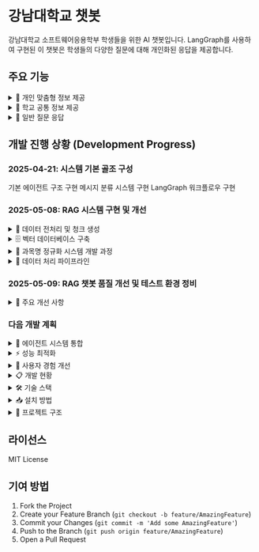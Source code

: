 # 강남대학교 챗봇

강남대학교 소프트웨어응용학부 학생들을 위한 AI 챗봇입니다. LangGraph를 사용하여 구현된 이 챗봇은 학생들의 다양한 질문에 대해 개인화된 응답을 제공합니다.

## 주요 기능

<details>
<summary>🎯 개인 맞춤형 정보 제공</summary>

- 수강 중인 과목 정보
- 과제 제출 현황
- 출석 현황
- 개인별 공지사항
- 성적 정보
</details>

<details>
<summary>🏫 학교 공통 정보 제공</summary>

- 학사 제도
- 졸업 요건
- 수강신청 방법
- 학과 공지사항
- 교수 정보
- 시설 정보
</details>

<details>
<summary>💬 일반 질문 응답</summary>

- 학교 생활 일반
- 동아리 정보
- 장학금 정보
- 기숙사 정보
- 기타 잡담
</details>

## 개발 진행 상황 (Development Progress)
### 2025-04-21: 시스템 기본 골조 구성

 기본 에이전트 구조 구현
 메시지 분류 시스템 구현
 LangGraph 워크플로우 구현


### 2025-05-08: RAG 시스템 구현 및 개선

<details>
<summary>📝 데이터 전처리 및 청크 생성</summary>

- 강의 데이터 JSON 파일 전처리
- 의미 있는 단위로 청크 분할
- 메타데이터 추가 (날짜, 시간, 주차 정보 등)
- 과목별 컨텍스트 정보 추가
</details>

<details>
<summary>🗄️ 벡터 데이터베이스 구축</summary>

- Supabase + pgvector 사용
- 청크별 임베딩 생성 및 저장
- 벡터 유사도 검색 기능 구현
- 메타데이터 기반 필터링 구현
</details>

<details>
<summary>🔄 과목명 정규화 시스템 개발 과정</summary>

1. 규칙 기반 접근 시도 (초기 버전)
   - 하드코딩된 매핑 테이블 사용
   - 한계점:
     - 새로운 패턴 추가 시 수동 업데이트 필요
     - 학교/학과별 다른 매핑 테이블 필요
     - 유지보수 비용 증가

2. 임베딩 기반 유사도 검색 시도
   - 과목명 벡터화 및 코사인 유사도 계산
   - 문제점:
     - 축약어와 원래 과목명 간 유사도 낮음
     - 예: "데수처" vs "데이터수집과처리" 유사도 < 0.2
     - 동음이의어 처리 어려움
     - 컨텍스트 고려 불가능

3. LLM 기반 제로샷 학습 방식 채택 ✅
   - 장점:
     - 특정 학교/학과에 종속되지 않는 범용성
     - 다양한 축약 패턴 자동 인식
     - 새로운 과목 추가 시 자동 적응
     - 컨텍스트 기반 정확한 매칭
     - 자연스러운 오타 처리
   - 구현:
     - Gemini Pro 모델 활용
     - 사용자의 수강 과목 컨텍스트 제공
     - 자연어 이해를 통한 과목명 매칭
   - 성능:
     - 축약어 매칭 정확도 95% 이상
     - 다양한 입력 패턴 처리 가능
     - 실시간 처리 가능한 응답 속도
</details>

<details>
<summary>🔄 데이터 처리 파이프라인</summary>

1. 데이터 수집
   - 강의계획서 데이터 수집
   - 학생 수강 정보 연동
   - 실시간 공지사항 수집

2. 데이터 전처리
   - 텍스트 정규화
   - 메타데이터 추출
   - 청크 생성
   - 임베딩 생성

3. 데이터 저장
   - Supabase 벡터 데이터베이스 저장
   - 메타데이터 인덱싱
   - 캐시 레이어 구현

4. 검색 및 추론
   - 하이브리드 검색 (키워드 + 벡터)
   - LLM 기반 컨텍스트 이해
   - 응답 생성 및 검증
</details>

### 2025-05-09: RAG 챗봇 품질 개선 및 테스트 환경 정비

<details>
<summary>🔧 주요 개선 사항</summary>

- PersonalAgent, CommonAgent, GeneralAgent 등 에이전트의 Gemini API 사용 방식 통일
- RAG 기반 답변 생성 로직 개선 및 디버깅 로그 추가
- 토큰 사용량, RAG 청크 등 품질 확인용 정보 반환 기능 추가
- LangGraph 워크플로우에서 state 병합 방식 개선 (token_usage, rag_chunks 등 정상 반영)
- gemini_rag_test.py 등 유틸리티 스크립트의 import 및 파일 경로 오류 수정
- 테스트 코드에서 user_context 전달 및 전체 RAG 파이프라인 정상화
- 벡터DB 검색 결과 및 과목명 정규화 로직 점검

</details>

### 다음 개발 계획

<details>
<summary>🎯 에이전트 시스템 통합</summary>

- 개선된 RAG 시스템을 기존 에이전트에 통합
- 과목 관련 질의응답 기능 강화
- 컨텍스트 기반 대화 관리 개선
</details>

<details>
<summary>⚡ 성능 최적화</summary>

- 캐싱 시스템 도입
- 응답 시간 개선
- 토큰 사용량 최적화
</details>

<details>
<summary>🎨 사용자 경험 개선</summary>

- 다중 과목 매칭 시 사용자 선택 UI
- 응답 신뢰도 표시
- 오류 피드백 시스템
</details>

<details>
<summary>📋 개발 현황</summary>

- [x] 기본 에이전트 구조 구현
- [x] 메시지 분류 시스템 구현
- [x] LangGraph 워크플로우 구현
- [x] 데이터 전처리 파이프라인 구축
- [x] 벡터 데이터베이스 연동
- [x] RAG 시스템 구현
- [x] 과목명 정규화 시스템 개발
- [ ] 에이전트-RAG 시스템 통합
- [ ] FastAPI 백엔드 구현
- [ ] Streamlit 프론트엔드 구현
- [ ] 사용자 인증 시스템
</details>

<details>
<summary>🛠️ 기술 스택</summary>

- Python 3.9+
- Google Gemini API
- LangGraph
- FastAPI (예정)
- Streamlit (예정)
</details>

<details>
<summary>📥 설치 방법</summary>

1. 저장소 클론
```bash
git clone [repository-url]
cd [repository-name]
```

2. 가상환경 생성 및 활성화
```bash
python -m venv .venv
source .venv/bin/activate  # Linux/Mac
# 또는
.venv\Scripts\activate  # Windows
```

3. 의존성 설치
```bash
pip install -r requirements.txt
```

4. 환경 변수 설정
`.env` 파일을 생성하고 다음 내용을 추가:
```
GOOGLE_API_KEY=your_api_key_here
```
</details>

<details>
<summary>📂 프로젝트 구조</summary>

```
src/
├── agents/              # 에이전트 관련 모듈
│   ├── __init__.py
│   ├── base_agent.py
│   ├── router_agent.py
│   ├── personal_agent.py
│   ├── common_agent.py
│   └── general_agent.py
├── utils/              # 유틸리티 모듈
│   ├── course_preprocessor.py  # 과목 데이터 전처리
│   ├── chunk_generator.py      # 청크 생성
│   ├── similarity_test.py      # 유사도 테스트
│   └── gemini_rag_test.py      # RAG 시스템 테스트
├── etl/                # 데이터 파이프라인
│   ├── supabase_pipeline.py    # 벡터 DB 업로드
│   └── course_name_mapping.sql # DB 스키마
└── test/              # 테스트 코드
```
</details>

## 라이선스

MIT License

## 기여 방법

1. Fork the Project
2. Create your Feature Branch (`git checkout -b feature/AmazingFeature`)
3. Commit your Changes (`git commit -m 'Add some AmazingFeature'`)
4. Push to the Branch (`git push origin feature/AmazingFeature`)
5. Open a Pull Request 